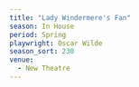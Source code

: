 ```yaml
---
title: "Lady Windermere's Fan"
season: In House
period: Spring
playwright: Oscar Wilde
season_sort: 230
venue:
  - New Theatre
---
```



